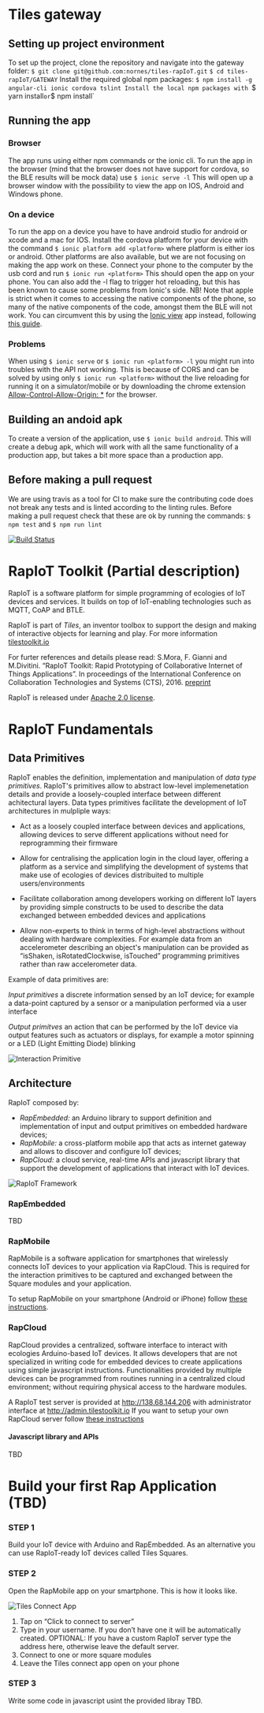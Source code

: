 # Tiles gateway

## Setting up project environment
To set up the project, clone the repository and navigate into the gateway folder:
`$ git clone git@github.com:nornes/tiles-rapIoT.git`
`$ cd tiles-rapIoT/GATEWAY`
Install the required global npm packages:
`$ npm install -g angular-cli ionic cordova tslint
Install the local npm packages with
`$ yarn install`
or
`$ npm install`

## Running the app
### Browser
The app runs using either npm commands or the ionic cli. To run the app in the browser (mind that the browser does not have support for cordova, so the BLE results will be mock data) use
`$ ionic serve -l`
This will open up a browser window with the possibility to view the app on IOS, Android and Windows phone.

### On a device
To run the app on a device you have to have android studio for android or xcode and a mac for IOS.
Install the cordova platform for your device with the command
`$ ionic platform add <platform>`
where platform is either ios or android. Other platforms are also available, but we are not focusing on making the app work on these.
Connect your phone to the computer by the usb cord and run
`$ ionic run <platform>`
This should open the app on your phone.
You can also add the -l flag to trigger hot reloading, but this has been known to cause some problems from Ionic's side.
NB! Note that apple is strict when it comes to accessing the native components of the phone, so many of the native components of the code, amongst them the BLE will not work. You can circumvent this by using the [Ionic view](http://view.ionic.io/) app instead, following [this guide](https://docs.ionic.io/tools/view/).

### Problems
When using `$ ionic serve` or `$ ionic run <platform> -l` you might run into troubles with the API not working. This is because of CORS and can be solved by using only `$ ionic run <platform>` without the live reloading for running it on a simulator/mobile or by downloading the chrome extension [Allow-Control-Allow-Origin: *](https://chrome.google.com/webstore/detail/allow-control-allow-origi/nlfbmbojpeacfghkpbjhddihlkkiljbi) for the browser.

## Building an andoid apk
To create a version of the application, use `$ ionic build android`. This will create a debug apk, which will work with all the same functionality of a production app, but takes a bit more space than a production app. 

## Before making a pull request
We are using travis as a tool for CI to make sure the contributing code does not break any tests and is linted according to the linting rules. Before making a pull request check that these are ok by running the commands:
`$ npm test`
and
`$ npm run lint`


[![Build Status](https://travis-ci.org/nornes/tiles-rapIoT.svg?branch=master)](https://travis-ci.org/nornes/tiles-rapIoT)
# RapIoT Toolkit (Partial description)

RapIoT is a software platform for simple programming of ecologies of IoT devices and services. It builds on top of IoT-enabling technologies such as MQTT, CoAP and BTLE.

RapIoT is part of *Tiles*, an inventor toolbox to support the design and making of interactive objects for learning and play. For more information [tilestoolkit.io](http://tilestoolkit.io)

For furter references and details please read:
S.Mora, F. Gianni and M.Divitini. “RapIoT Toolkit: Rapid Prototyping of Collaborative Internet of Things Applications”. In proceedings of the International Conference on Collaboration Technologies and Systems (CTS), 2016. [preprint](https://dl.dropboxusercontent.com/u/4495822/Papers/Papers/2016_RapIoT.pdf)

RapIoT is released under [Apache 2.0 license](https://tldrlegal.com/license/apache-license-2.0-(apache-2.0)).

# RapIoT Fundamentals

## Data Primitives

RapIoT enables the definition, implementation and manipulation of *data type primitives*. RapIoT's primitives allow to abstract low-level implemenetation details and provide a loosely-coupled interface between different achitectural layers. Data types primitives facilitate the development of IoT architectures in mulpliple ways:

- Act as a loosely coupled interface between devices and applications, allowing devices to serve different applications without need for reprogramming their firmware

- Allow for centralising the application login in the cloud layer, offering a platform as a service and simplifying the development of systems that make use of ecologies of devices distribuited to multiple users/environments

- Facilitate collaboration among developers working on different IoT layers by providing simple constructs to be used to describe the data exchanged between embedded devices and applications

- Allow non-experts to think in terms of high-level abstractions without dealing with hardware complexities. For example data from an accelerometer describing an object's manipulation can be provided as “isShaken, isRotatedClockwise, isTouched” programming primitives rather than raw accelerometer data.

Example of data primitives are:

*Input primitives* a discrete information sensed by an IoT device; for example a data-point captured by a sensor or a manipulation performed via a user interface

*Output primitves* an action that can be performed by the IoT device via output features such as actuators or displays, for example a motor spinning or a LED (Light Emitting Diode) blinking

![Interaction Primitive](imgs/primitives2.png)

## Architecture 

RapIoT composed by:
* *RapEmbedded:* an Arduino library to support definition and implementation of input and output primitives on embedded hardware devices;
* *RapMobile:* a cross-platform mobile app that acts as internet gateway and allows to discover and configure IoT devices;
* *RapCloud:* a cloud service, real-time APIs and javascript library that support the development of applications that interact with IoT devices.

![RapIoT Framework](imgs/framework.png)

### RapEmbedded

TBD

### RapMobile

RapMobile is a software application for smartphones that wirelessly connects IoT devices to your application via RapCloud. This is required for the interaction primitives to be captured and exchanged between the Square modules and your application. 

To setup RapMobile on your smartphone (Android or iPhone) follow [these instructions](./MOBILE). 

### RapCloud

RapCloud provides a centralized, software interface to interact with ecologies Arduino-based IoT devices. It allows developers that are not specialized in writing code for embedded devices to create applications using simple javascript instructions. Functionalities provided by multiple devices can be programmed from routines running in a centralized cloud environment; without requiring physical access to the hardware modules. 

A RapIoT test server is provided at http://138.68.144.206 with administrator interface at http://admin.tilestoolkit.io
If you want to setup your own RapCloud server follow [these instructions](./CLOUD)

#### Javascript library and APIs

TBD

# Build your first Rap Application (TBD)

### STEP 1

Build your IoT device with Arduino and RapEmbedded. As an alternative you can use RapIoT-ready IoT devices called Tiles Squares.

### STEP 2 

Open the RapMobile app on your smartphone. This is how it looks like.

![Tiles Connect App](imgs/tiles_connect.png)

1. Tap on “Click to connect to server” 
2. Type in your  username. If you don’t have one it will be automatically created. OPTIONAL: If you have a custom RapIoT server type the address here, otherwise leave the default server.
3. Connect to one or more square modules
4. Leave the Tiles connect app open on your phone

### STEP 3

Write some code in javascript usint the provided libray TBD.
